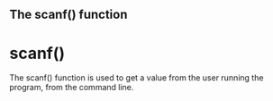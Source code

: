 The scanf() function
--------------------
scanf()
=======
The scanf() function is used to get a value from the user running the program, from the command line.
